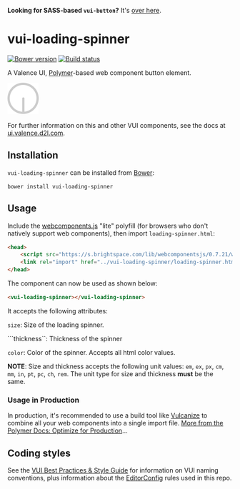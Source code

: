 **Looking for SASS-based `vui-button`?** It's [over here](https://github.com/Brightspace/valence-ui-button/tree/sass).

# vui-loading-spinner

[![Bower version][bower-image]][bower-url]
[![Build status][ci-image]][ci-url]

A Valence UI, [Polymer](https://www.polymer-project.org/1.0/)-based web component button element.

![screenshot of button component](/screenshots/screenshot.png?raw=true)

For further information on this and other VUI components, see the docs at [ui.valence.d2l.com](http://ui.valence.d2l.com/).

## Installation

`vui-loading-spinner` can be installed from [Bower][bower-url]:
```shell
bower install vui-loading-spinner
```

## Usage

Include the [webcomponents.js](http://webcomponents.org/polyfills/) "lite" polyfill (for browsers who don't natively support web components), then import `loading-spinner.html`:

```html
<head>
	<script src="https://s.brightspace.com/lib/webcomponentsjs/0.7.21/webcomponents-lite.min.js"></script>
	<link rel="import" href="../vui-loading-spinner/loading-spinner.html">
</head>
```

The component can now be used as shown below:

```html
<vui-loading-spinner></vui-loading-spinner>
```

It accepts the following attributes:

```size```: Size of the loading spinner.

```thickness``: Thickness of the spinner

```color```: Color of the spinner. Accepts all html color values.

**NOTE**: Size and thickness accepts the following unit values: ```em```, ```ex```, ```px```, ```cm```, ```mm```, ```in```, ```pt```, ```pc```, ```ch```, ```rem```. The unit type for size and thickness **must** be the same.

### Usage in Production

In production, it's recommended to use a build tool like [Vulcanize](https://github.com/Polymer/vulcanize) to combine all your web components into a single import file. [More from the Polymer Docs: Optimize for Production](https://www.polymer-project.org/1.0/tools/optimize-for-production.html)...

## Coding styles

See the [VUI Best Practices & Style Guide](https://github.com/Brightspace/valence-ui-docs/wiki/Best-Practices-&-Style-Guide) for information on VUI naming conventions, plus information about the [EditorConfig](http://editorconfig.org) rules used in this repo.

[bower-url]: http://bower.io/search/?q=vui-loading-spinner
[bower-image]: https://img.shields.io/bower/v/vui-loading-spinner.svg
[ci-url]: https://travis-ci.org/Brightspace/valence-ui-loading-spinner
[ci-image]: https://travis-ci.org/Brightspace/valence-ui-loading-spinner.svg?branch=master
[dependencies-url]: https://david-dm.org/brightspace/valence-ui-loading-spinner
[dependencies-image]: https://img.shields.io/david/Brightspace/valence-ui-loading-spinner.svg
